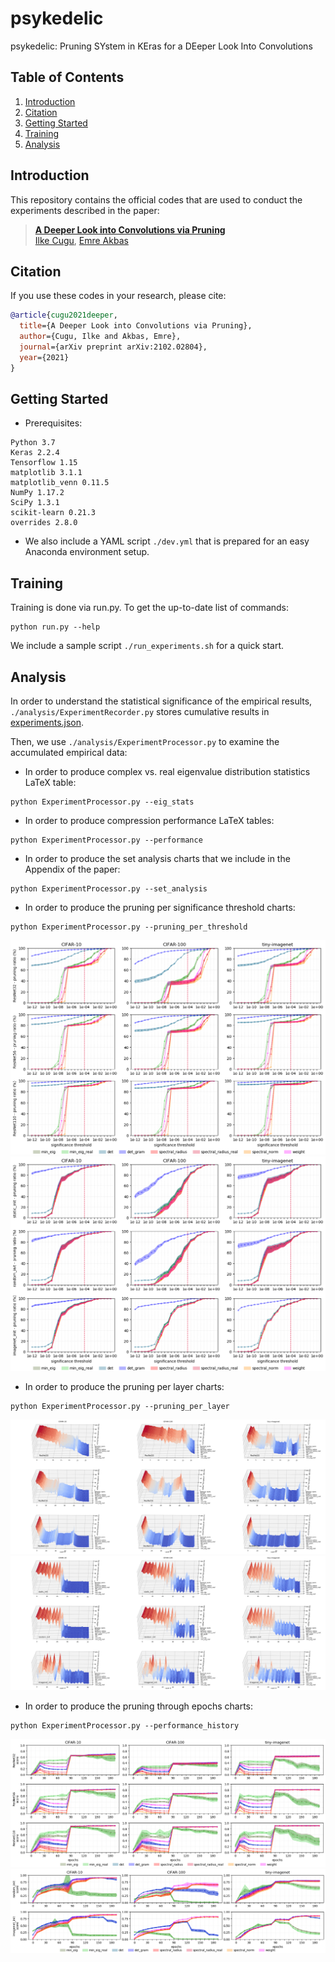 # psykedelic
psykedelic: Pruning SYstem in KEras for a DEeper Look Into Convolutions

## Table of Contents

1. [Introduction](#introduction)
2. [Citation](#citation)
3. [Getting Started](#gettingstarted)
4. [Training](#training)
5. [Analysis](#analysis)


## Introduction

This repository contains the official codes that are used to conduct the experiments described in the paper:

> [**A Deeper Look into Convolutions via Pruning**](https://arxiv.org/abs/2102.02804)            
> [Ilke Cugu](https://user.ceng.metu.edu.tr/~e1881739/), [Emre Akbas](https://user.ceng.metu.edu.tr/~emre/)         

## Citation

If you use these codes in your research, please cite:

```bibtex
@article{cugu2021deeper,
  title={A Deeper Look into Convolutions via Pruning},
  author={Cugu, Ilke and Akbas, Emre},
  journal={arXiv preprint arXiv:2102.02804},
  year={2021}
}
```
  
## Getting Started
- Prerequisites:
```
Python 3.7
Keras 2.2.4
Tensorflow 1.15
matplotlib 3.1.1
matplotlib_venn 0.11.5
NumPy 1.17.2
SciPy 1.3.1
scikit-learn 0.21.3
overrides 2.8.0
```

- We also include a YAML script `./dev.yml` that is prepared for an easy Anaconda environment setup. 

## Training

Training is done via run.py. To get the up-to-date list of commands:
```
python run.py --help
```

We include a sample script `./run_experiments.sh` for a quick start.

## Analysis

In order to understand the statistical significance of the empirical results, `./analysis/ExperimentRecorder.py` stores cumulative results in [experiments.json](https://www.dropbox.com/s/62utgg7z9p2fqc7/experiments.json?dl=0).

Then, we use `./analysis/ExperimentProcessor.py` to examine the accumulated empirical data:

- In order to produce complex vs. real eigenvalue distribution statistics LaTeX table:
```
python ExperimentProcessor.py --eig_stats
```

- In order to produce compression performance LaTeX tables:
```
python ExperimentProcessor.py --performance
```

- In order to produce the set analysis charts that we include in the Appendix of the paper:
```
python ExperimentProcessor.py --set_analysis
```

- In order to produce the pruning per significance threshold charts:
```
python ExperimentProcessor.py --pruning_per_threshold
```
![...](https://github.com/cuguilke/psykedelic/blob/main/results/ThinMicroResNet_pruning_per_threshold.png?raw=true)
![...](https://github.com/cuguilke/psykedelic/blob/main/results/MicroResNet50_pruning_per_threshold.png?raw=true)

- In order to produce the pruning per layer charts:
```
python ExperimentProcessor.py --pruning_per_layer
``` 
![...](https://github.com/cuguilke/psykedelic/blob/main/results/ThinMicroResNet_pruning_per_layer.png?raw=true)
![...](https://github.com/cuguilke/psykedelic/blob/main/results/MicroResNet50_pruning_per_layer.png?raw=true)

- In order to produce the pruning through epochs charts:
```
python ExperimentProcessor.py --performance_history
``` 
![...](https://github.com/cuguilke/psykedelic/blob/main/results/ThinMicroResNet_score_history_full.png?raw=true)
![...](https://github.com/cuguilke/psykedelic/blob/main/results/MicroResNet50_score_history_full.png?raw=true)
